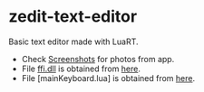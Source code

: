 # zedit-text-editor
Basic text editor made with LuaRT.

- Check [Screenshots](https://github.com/zeykatecool/zedit-text-editor/tree/main/screenshots) for photos from app.
- File [ffi.dll](https://github.com/zeykatecool/zedit-text-editor/blob/main/ffi.dll) is obtained from [here](https://github.com/jmckaskill/luaffi).
- File [mainKeyboard.lua] is obtained from [here](https://github.com/zeykatecool/jit-keyboard).
